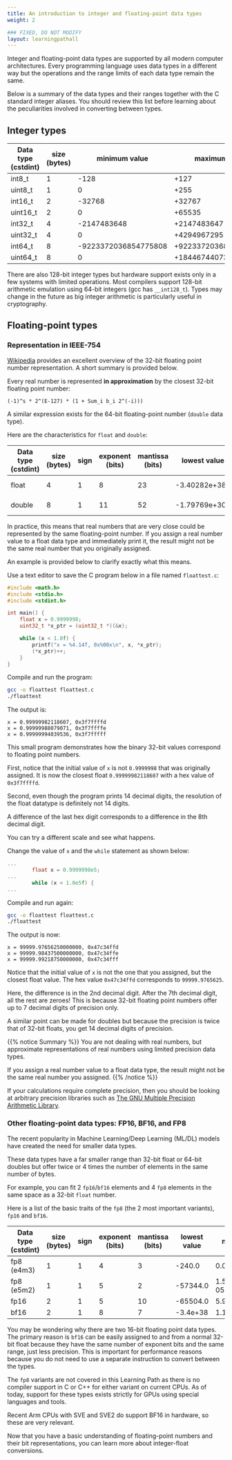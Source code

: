 ```yaml
---
title: An introduction to integer and floating-point data types
weight: 2

### FIXED, DO NOT MODIFY
layout: learningpathall
---
```


Integer and floating-point data types are supported by all modern computer architectures. Every programming language uses data types in a different way but the operations and the range limits of each data type remain the same.

Below is a summary of the data types and their ranges together with the C standard integer aliases. You should review this list before learning about the peculiarities involved in converting between types.

## Integer types

| Data type (cstdint)  | size (bytes) |      minimum value   |     maximum value     |     range    |
| -------------------- | ------------ | -------------------- | --------------------- | -------------|
|             int8_t   |       1      |                 -128 |                  +127 |      2^8     |
|            uint8_t   |       1      |                    0 |                  +255 |      2^8     |
|            int16_t   |       2      |               -32768 |                +32767 |     2^16     |
|           uint16_t   |       2      |                    0 |                +65535 |     2^16     |
|            int32_t   |       4      |          -2147483648 |           +2147483647 |     2^32     |
|           uint32_t   |       4      |                    0 |           +4294967295 |     2^32     |
|            int64_t   |       8      | -9223372036854775808 |  +9223372036854775807 |     2^64     |
|           uint64_t   |       8      |                    0 | +18446744073709551615 |     2^64     |

There are also 128-bit integer types but hardware support exists only in a few systems with limited operations. Most compilers support 128-bit arithmetic emulation using 64-bit integers (gcc has `__int128_t`). Types may change in the future as big integer arithmetic is particularly useful in cryptography.

## Floating-point types

### Representation in IEEE-754

[Wikipedia](https://en.wikipedia.org/wiki/Single-precision_floating-point_format) provides an excellent overview of the 32-bit floating point number representation. A short summary is provided below. 

Every real number is represented **in approximation** by the closest 32-bit floating point number:

`(-1)^s * 2^(E-127) * (1 + Sum_i b_i 2^(-i)))`

A similar expression exists for the 64-bit floating-point number (`double` data type). 

Here are the characteristics for `float` and `double`:

| Data type (cstdint)  | size (bytes) |  sign  | exponent (bits) | mantissa (bits)   |    lowest value   |   minimum value   |   maximum value   |
| -------------------- | ------------ | ------ | --------------  | ----------------- | ----------------- | ----------------- | ----------------- |
|             float    |       4      |    1   |        8        |        23         |      -3.40282e+38 |       1.17549e-38 |       3.40282e+38 |
|            double    |       8      |    1   |       11        |        52         |     -1.79769e+308 |      2.22507e-308 |      1.79769e+308 |

In practice, this means that real numbers that are very close could be represented by the same floating-point number. If you assign a real number value to a float data type and immediately print it, the result might not be the same real number that you originally assigned.

An example is provided below to clarify exactly what this means. 

Use a text editor to save the C program below in a file named `floattest.c`:

```C
#include <math.h>
#include <stdio.h>
#include <stdint.h>

int main() {
    float x = 0.9999998;
    uint32_t *x_ptr = (uint32_t *)(&x);

    while (x < 1.0f) {
        printf("x = %4.14f, 0x%08x\n", x, *x_ptr);
        (*x_ptr)++;
    }
}
```

Compile and run the program:

```bash
gcc -o floattest floattest.c
./floattest
```

The output is:

```output
x = 0.99999982118607, 0x3f7ffffd
x = 0.99999988079071, 0x3f7ffffe
x = 0.99999994039536, 0x3f7fffff
```

This small program demonstrates how the binary 32-bit values correspond to floating point numbers. 

First, notice that the initial value of `x` is not `0.9999998` that was originally assigned. It is now the closest float `0.99999982118607` with a hex value of `0x3f7ffffd`. 

Second, even though the program prints 14 decimal digits, the resolution of the float datatype is definitely not 14 digits.

A difference of the last hex digit corresponds to a difference in the 8th decimal digit. 

You can try a different scale and see what happens. 

Change the value of `x` and the `while` statement as shown below:

```C
...
		float x = 0.9999998e5;
...
        while (x < 1.0e5f) {
...
```

Compile and run again:

```bash
gcc -o floattest floattest.c
./floattest
```

The output is now:

```output
x = 99999.97656250000000, 0x47c34ffd
x = 99999.98437500000000, 0x47c34ffe
x = 99999.99218750000000, 0x47c34fff
```

Notice that the initial value of `x` is not the one that you assigned, but the closest float value. The hex value `0x47c34ffd` corresponds to `99999.9765625`. 


Here, the difference is in the 2nd decimal digit. After the 7th decimal digit, all the rest are zeroes! This is because 32-bit floating point numbers offer up to 7 decimal digits of precision only.

A similar point can be made for doubles but because the precision is twice that of 32-bit floats, you get 14 decimal digits of precision.

{{% notice Summary %}}
You are not dealing with real numbers, but approximate representations of real numbers using limited precision data types. 

If you assign a real number value to a float data type, the result might not be the same real number you assigned.
{{% /notice %}}

If your calculations require complete precision, then you should be looking at arbitrary precision libraries such as [The GNU Multiple Precision Arithmetic Library](https://gmplib.org/). 

### Other floating-point data types: FP16, BF16, and FP8

The recent popularity in Machine Learning/Deep Learning (ML/DL) models have created the need for smaller data types. 

These data types have a far smaller range than 32-bit float or 64-bit doubles but offer twice or 4 times the number of elements in the same number of bytes. 

For example, you can fit 2 `fp16`/`bf16` elements and 4 `fp8` elements in the same space as a 32-bit `float` number.

Here is a list of the basic traits of the `fp8` (the 2 most important variants), `fp16` and `bf16`.

| Data type (cstdint)  | size (bytes) |  sign  | exponent (bits) | mantissa (bits)   |    lowest value   |   minimum value   |   maximum value   |
| -------------------- | ------------ | ------ | --------------  | ----------------- | ----------------- | ----------------- | ----------------- |
|          fp8 (e4m3)  |       1      |    1   |        4        |         3         |            -240.0 |       0.001953125 |             240.0 |
|          fp8 (e5m2)  |       1      |    1   |        5        |         2         |          -57344.0 | 1.52587890625e-05 |           57344.0 |
|              fp16    |       2      |    1   |        5        |        10         |          -65504.0 |           5.96e−8 |           65504.0 |
|              bf16    |       2      |    1   |        8        |         7         |          -3.4e+38 |          1.17e-38 |           3.4e+38 |

You may be wondering why there are two 16-bit floating point data types. The primary reason is `bf16` can be easily assigned to and from a normal 32-bit float because they have the same number of exponent bits and the same range, just less precision. This is important for performance reasons because you do not need to use a separate instruction to convert between the types.

The `fp8` variants are not covered in this Learning Path as there is no compiler support in C or C++ for either variant on current CPUs. As of today, support for these types exists strictly for GPUs using special languages and tools.

Recent Arm CPUs with SVE and SVE2 do support BF16 in hardware, so these are very relevant.

Now that you have a basic understanding of floating-point numbers and their bit representations, you can learn more about integer-float conversions.
